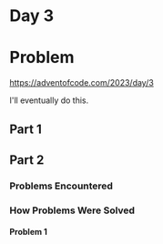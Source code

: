 # Day 3

# Problem

https://adventofcode.com/2023/day/3

I'll eventually do this.

## Part 1

## Part 2

### Problems Encountered

### How Problems Were Solved

#### Problem 1
